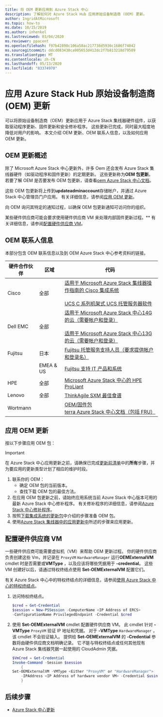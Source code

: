 ```yaml
---
title: 将 OEM 更新应用到 Azure Stack 中心
description: 了解如何对 Azure Stack Hub 应用原始设备制造商 (OEM) 更新。
author: IngridAtMicrosoft
ms.topic: how-to
ms.date: 10/15/2019
ms.author: inhenkel
ms.lastreviewed: 03/04/2020
ms.reviewer: ppacent
ms.openlocfilehash: f97b42898c106a58ac217738d5936c1686f74042
ms.sourcegitcommit: ddcd083430ca905653d412dc2f7b813218d79509
ms.translationtype: MT
ms.contentlocale: zh-CN
ms.lasthandoff: 05/13/2020
ms.locfileid: "83374970"
---
```

# <a name="apply-azure-stack-hub-original-equipment-manufacturer-oem-updates"></a>应用 Azure Stack Hub 原始设备制造商 (OEM) 更新

可以将原始设备制造商（OEM）更新应用于 Azure Stack 集线器硬件组件，以获取驱动程序更新、固件更新和安全修补程序。 这些更新已完成，同时最大程度地降低对用户的影响。 本文介绍 OEM 更新、OEM 联系人信息，以及如何应用 OEM 更新。

## <a name="overview-of-oem-updates"></a>OEM 更新概述

除了 Microsoft Azure Stack 中心更新外，许多 Oem 还会发布 Azure Stack 集线器硬件（如驱动程序和固件更新）的定期更新。 这些更新称为**OEM 包更新**。 若要了解 OEM 是否要发布 OEM 包更新，请查看[oem Azure Stack 中心文档](#oem-contact-information)。

这些 OEM 包更新将上传到**updateadminaccount**存储帐户，并通过 Azure Stack 中心管理员门户应用。 有关详细信息，请参阅[应用 OEM 更新](#apply-oem-updates)。

向 OEM 询问其特定的通知过程，以确保 OEM 包更新通知可访问你的组织。

某些硬件供应商可能会要求使用硬件供应商 VM 来处理内部固件更新过程。** 有关详细信息，请参阅[配置硬件供应商 VM](#configure-hardware-vendor-vm)。

## <a name="oem-contact-information"></a>OEM 联系人信息

本部分包含 OEM 联系信息以及到 OEM Azure Stack 中心参考资料的链接。

| 硬件合作伙伴 | 区域 | 代码 |
|-----|----|-----|
| Cisco | 全部 | [适用于 Microsoft Azure Stack 集线器操作指南的 Cisco 集成系统](https://aka.ms/aa708e2)<br><br>[UCS C 系列机架式 UCS 托管服务器软件](https://aka.ms/aa700rq) |
| Dell EMC | 全部 | [适用于 Microsoft Azure Stack 中心14G 的云（需要帐户和登录）](https://support.emc.com/downloads/44615_Cloud-for-Microsoft-Azure-Stack-14G)<br><br>[适用于 Microsoft Azure Stack 中心13G 的云（需要帐户和登录）](https://support.emc.com/downloads/42238_Cloud-for-Microsoft-Azure-Stack-13G) |
| Fujitsu | 日本 | [Fujitsu 托管服务支持人员（要求提供帐户和登录名）](https://eservice.fujitsu.com/supportdesk-web/) |
|  | EMEA & US | [Fujitsu 支持 IT 产品和系统](https://support.ts.fujitsu.com/IndexContact.asp?lng=COM&ln=no&LC=del) |
| HPE | 全部 | [Microsoft Azure Stack 中心的 HPE ProLiant](http://www.hpe.com/info/MASupdates) |
| Lenovo | 全部 | [ThinkAgile SXM 最佳食谱](https://datacentersupport.lenovo.com/us/en/solutions/ht505122)
| Wortmann |  | [OEM/固件包](https://aka.ms/AA6z600)<br>[terra Azure Stack 中心文档（包括 FRU）](https://aka.ms/aa6zktc)

## <a name="apply-oem-updates"></a>应用 OEM 更新

按以下步骤应用 OEM 包：

> [!IMPORTANT]
> 在 Azure Stack 中心应用更新之前，请确保已完成[更新前清单](release-notes-checklist.md)中的**所有**步骤，并为要应用的更新类型计划了相应的维护时段。

1. 联系你的 OEM：
      - 确定 OEM 包的当前版本。  
      - 查找下载 OEM 包的最佳方法。  
2. 在应用 OEM 包更新之前，请始终应用系统当前 Azure Stack 中心版本可用的最新 Azure Stack 中心修补程序。 有关修补程序的详细信息，请参阅[Azure Stack 中心修补程序](azure-stack-servicing-policy.md)。
3. 按照[下载集成系统的更新包](azure-stack-servicing-policy.md)中介绍的步骤准备 OEM 包。
4. 使用[Azure Stack 集线器中的应用更新中](azure-stack-apply-updates.md)所述的步骤来应用更新。

## <a name="configure-hardware-vendor-vm"></a>配置硬件供应商 VM

一些硬件供应商可能需要虚拟机（VM）来帮助 OEM 更新过程。 你的硬件供应商负责创建这些 Vm，并记录在 `ProxyVM` `HardwareManager` 运行**OEMExternalVM** cmdlet 时是否需要或**VMType** ，以及应该将哪些凭据用于 **-credential**。 这些 VM 创建好以后，请通过特权终结点使用 **Set-OEMExternalVM** 配置它们。

有关 Azure Stack 中心中的特权终结点的详细信息，请参阅[使用 Azure Stack 中心的特权终结点](azure-stack-privileged-endpoint.md)。

1. 访问特权终结点。

    ```powershell  
    $cred = Get-Credential
    $session = New-PSSession -ComputerName <IP Address of ERCS>
    -ConfigurationName PrivilegedEndpoint -Credential $cred
    ```

2. 使用 **Set-OEMExternalVM** cmdlet 配置硬件供应商 VM。 此 cmdlet 针对 **-VMType** `ProxyVM` 验证 IP 地址和凭据。 对于 **-VMType** `HardwareManager` ，该 cmdlet 不会验证输入。 提供给 **Set-OEMExternalVM** 的 **-Credential** 参数将由硬件供应商文档明确记录。  它*不*是与特权终结点或任何其他现有 Azure Stack 集线器凭据一起使用的 CloudAdmin 凭据。

    ```powershell  
    $VmCred = Get-Credential
    Invoke-Command -Session $session
        {
    Set-OEMExternalVM -VMType <Either "ProxyVM" or "HardwareManager">
        -IPAddress <IP Address of hardware vendor VM> -Credential $using:VmCred
        }
    ```

## <a name="next-steps"></a>后续步骤

- [Azure Stack 中心更新](azure-stack-updates.md)

